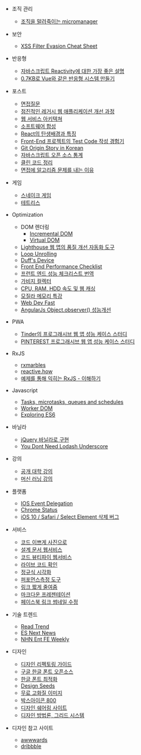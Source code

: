 - 조직 관리
  - [조직을 말려죽이는 micromanager](https://brunch.co.kr/@younghakjang/17)
- 보안
  - [XSS Filter Evasion Cheat Sheet](https://www.owasp.org/index.php/XSS_Filter_Evasion_Cheat_Sheet)
- 반응형
  - [자바스크립트 Reactivity에 대한 가장 좋은 설명](https://blog.rhostem.com/posts/2018-09-12-javascript-reactivity/)
  - [0.7KB로 Vue와 같은 반응형 시스템 만들기](https://meetup.toast.com/posts/188?fbclid=IwAR0IXELAMQg2rPXNW5_PkFwqK2-_ZLxvNcbMQDncbV5iE0YK2WCb4ATv7Bg)
- 포스트
  - [면접질문](https://gitlab.com/siots-study/topics/wikis/home#%EB%A9%B4%EC%A0%91-%EC%A7%88%EB%AC%B8-%EC%A0%95%EB%A6%AC)
  - [점진적인 레거시 웹 애플리케이션 개선 과정](https://www.slideshare.net/arawnkr/ss-115339631)
  - [웹 서비스 아키텍쳐](https://medium.com/@strncpy/%EB%B2%88%EC%97%AD-web-architecture-101-5fda6095688c)
  - [소프트웨어 합성](https://midojeong.github.io/2018/04/28/composing-software-translation-epilogue/)
  - [React의 탄생배경과 특징](https://medium.com/@RianCommunity/react%EC%9D%98-%ED%83%84%EC%83%9D%EB%B0%B0%EA%B2%BD%EA%B3%BC-%ED%8A%B9%EC%A7%95-4190d47a28f)
  - [Front-End 프로젝트의 Test Code 작성 경험기](https://lumiloves.github.io/2018/08/21/my-first-frontend-test-code-experience)
  - [Git Origin Story in Korean](https://sjp38.github.io/post/git_origin_story_ko/)
  - [자바스크립트 오픈 소스 통계](https://trends.builtwith.com/javascript) 
  - [클린 코드 정리](http://sungjk.github.io/2017/07/27/clean-code.html?fbclid=IwAR3j3HhaYlOYIax_BkS-QeJH9_Gv0pKwPL--hKPXHyRz1aQKXv5XhJetk5E)
  - [면접에 알고리즘 문제를 내는 이유](http://blog.weirdx.io/post/55358)
- 게임
  - [스네이크 게임](https://www.youtube.com/watch?v=9TcU2C1AACw)
  - [테트리스](https://youtu.be/HEsAr2Yt2do)
- Optimization
  - DOM 렌더링
    - [Incremental DOM](http://google.github.io/incremental-dom/)
    - [Virtual DOM](https://programmingwithmosh.com/react/react-virtual-dom-explained/)
  - [Lighthouse 웹 앱의 품질 개선 자동화 도구](https://developers.google.com/web/tools/lighthouse/?hl=ko)
  - [Loop Unrolling](https://en.wikipedia.org/wiki/Loop_unrolling)
  - [Duff's Device](https://code.i-harness.com/ko-kr/q/7d846)
  - [Front End Performance Checklist](https://github.com/thedaviddias/Front-End-Performance-Checklist/blob/master/README.md)
  - [프런트 엔드 성능 체크리스트 번역](https://github.com/ParkSB/Front-End-Performance-Checklist/blob/master/README.md)
  - [가비지 컬렉터](https://www.youtube.com/playlist?list=PLGNbPb3dQJ_78SzVNadKkMloe4pVW7iBx)
  - [CPU, RAM, HDD 속도 및 웹 캐싱](https://mingrammer.com/translation-the-hidden-components-of-web-caching/)
  - [모질라 메모리 특강](http://hacks.mozilla.or.kr/2017/11/a-crash-course-in-memory-management/)
  - [Web Dev Fast](https://web.dev/)
  - [AngularJs Object.observer() 성능개선](https://esdiscuss.org/topic/object-observe-and-angularjs)

- PWA
  - [Tinder의 프로그래시브 웹 앱 성능 케이스 스터디](https://kyu.io/ko/tinder%EC%9D%98-%ED%94%84%EB%A1%9C%EA%B7%B8%EB%9E%98%EC%8B%9C%EB%B8%8C-%EC%9B%B9-%EC%95%B1-%EC%84%B1%EB%8A%A5-%EC%BC%80%EC%9D%B4%EC%8A%A4-%EC%8A%A4%ED%84%B0%EB%94%94/amp/?__twitter_impression=true)
  - [PINTEREST 프로그래시브 웹 앱 성능 케이스 스터디](https://kyu.io/ko/pinterest-%ED%94%84%EB%A1%9C%EA%B7%B8%EB%9E%98%EC%8B%9C%EB%B8%8C-%EC%9B%B9-%EC%95%B1-%EC%84%B1%EB%8A%A5-%EC%BC%80%EC%9D%B4%EC%8A%A4-%EC%8A%A4%ED%84%B0%EB%94%94/)

- RxJS
  - [rxmarbles](http://rxmarbles.com)
  - [reactive.how](http://reactive.how)
  - [예제를 통해 익히는 RxJS - 이해하기](http://sculove.github.io/slides/rxjs-lecture/#/)

- Javascript
  - [Tasks, microtasks, queues and schedules](https://jakearchibald.com/2015/tasks-microtasks-queues-and-schedules/)
  - [Worker DOM](https://speakerdeck.com/cramforce/workerdom-javascript-concurrency-and-the-dom?slide=16)  
  - [Exploring ES6](https://github.com/ES678/Exploring-ES6)

- 바닐라
  - [jQuery 바닐라로 구현](http://youmightnotneedjquery.com/)
  - [You Dont Need Lodash Underscore](https://github.com/you-dont-need/You-Dont-Need-Lodash-Underscore)


- 강의
  - [공개 대학 강의](http://www.kocw.net)
  - [머신 러닝 강의](https://hunkim.github.io/ml)

- 플랫폼
  - [IOS Event Delegation](http://gravitydept.com/blog/js-click-event-bubbling-on-ios)
  - [Chrome Status](https://www.chromestatus.com/features)
  - [iOS 10 / Safari / Select Element 삭제 버그](https://stackoverflow.com/questions/39557023/ios-10-safari-issue-with-select-element-no-more-in-dom)

- 서비스
  - [코드 이쁘게 사진으로](https://carbon.now.sh/?bg=rgba(171%2C%20184%2C%20195%2C%201)&t=seti&wt=none&l=auto&ds=true&dsyoff=20px&dsblur=68px&wc=true&wa=true&pv=56px&ph=56px&ln=false&fm=Hack&fs=14px&lh=133%25&si=false&es=2x&wm=false)
  - [설계 문서 웹서비스](https://www.draw.io/)
  - [코드 뷰티파이 웹서비스](http://jsbeautifier.org/)
  - [라이브 코드 확인](https://jsbin.com/?html,output)
  - [정규식 시각화](https://regexr.com/)
  - [퍼포먼스측정 도구](https://jsperf.com/)
  - [링크 짧게 줄여줌](https://bitly.com/)
  - [마크다운 프레젠테이션](https://yhatt.github.io/marp/)
  - [페이스북 링크 썸네일 수정](https://developers.facebook.com/tools/debug/sharing/)

- 기술 트렌드
  - [Read Trend](http://readtrend.com/)
  - [ES Next News](http://esnextnews.com/)
  - [NHN Ent FE Weekly](https://github.com/nhnent/fe.javascript/wiki/FE-Weekly)

- 디자인
  - [디자인 리펙토링 가이드](https://medium.com/refactoring-ui/7-practical-tips-for-cheating-at-design-40c736799886)
  - [구글 한글 폰트 오픈소스](https://googlefonts.github.io/korean/)
  - [한글 폰트 최적화](http://coderifleman.tumblr.com/post/111825720099/%ED%95%9C%EA%B8%80-%EC%9B%B9-%ED%8F%B0%ED%8A%B8-%EA%B2%BD%EB%9F%89%ED%99%94%ED%95%B4-%EC%82%AC%EC%9A%A9%ED%95%98%EA%B8%B0)
  - [Design Seeds](https://www.design-seeds.com/)
  - [무료 고화질 이미지](https://www.pexels.com)
  - [박스아이콘 800](https://boxicons.com/)
  - [디자인 쉐어링 사이트](https://www.invisionapp.com/)
  - [디자인 방법론, 그리드 시스템](https://github.com/yamoo9/PSD2HTML-CSS/wiki)
- 디자인 참고 사이트
  - [awwwards](https://www.awwwards.com/)
  - [dribbble](https://dribbble.com)